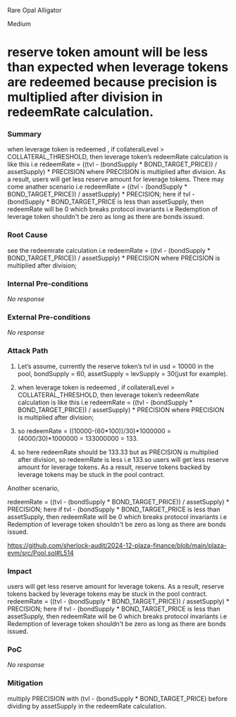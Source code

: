 Rare Opal Alligator

Medium

# reserve token  amount will be less than expected when leverage tokens are redeemed because precision is multiplied after division in redeemRate calculation.

### Summary

when leverage token is redeemed , if collateralLevel > COLLATERAL_THRESHOLD, then leverage token’s redeemRate calculation is like this i.e redeemRate = ((tvl - (bondSupply * BOND_TARGET_PRICE)) / assetSupply) * PRECISION where PRECISION is multiplied after division. As a result, users will get less reserve amount for leverage tokens. There may come anather scenario i.e redeemRate = ((tvl - (bondSupply * BOND_TARGET_PRICE)) / assetSupply) * PRECISION; here if tvl - (bondSupply * BOND_TARGET_PRICE is less than assetSupply, then redeemRate will be 0 which breaks protocol invariants i.e Redemption of leverage token shouldn't be zero as long as there are bonds issued.


### Root Cause

 see the redeemrate calculation i.e redeemRate = ((tvl - (bondSupply * BOND_TARGET_PRICE)) / assetSupply) * PRECISION where PRECISION is multiplied after division;


### Internal Pre-conditions

_No response_

### External Pre-conditions

_No response_

### Attack Path

1. Let’s assume, currently the  reserve token’s tvl in usd = 10000 in the pool, bondSupply = 60, assetSupply = levSupply = 30(just for example).
 
2. when leverage token is redeemed , if collateralLevel > COLLATERAL_THRESHOLD, then leverage token’s redeemRate calculation is like this i.e redeemRate = ((tvl - (bondSupply * BOND_TARGET_PRICE)) / assetSupply) * PRECISION where PRECISION is multiplied after division;

3. so  redeemRate = ((10000-(60*100))/30)*1000000 = (4000/30)*1000000 = 133000000 = 133.

4. so here redeemRate should be 133.33 but as PRECISION is multiplied after division, so redeemRate is less i.e 133.so users will get less reserve amount for leverage tokens. As a result, reserve tokens backed by leverage tokens may be stuck in the pool contract.

 Another scenario, 

redeemRate = ((tvl - (bondSupply * BOND_TARGET_PRICE)) / assetSupply) * PRECISION; here if tvl - (bondSupply * BOND_TARGET_PRICE is less than assetSupply, then redeemRate will be 0 which breaks protocol invariants i.e Redemption of leverage token shouldn't be zero as long as there are bonds issued.

https://github.com/sherlock-audit/2024-12-plaza-finance/blob/main/plaza-evm/src/Pool.sol#L514


### Impact

users will get less reserve amount for leverage tokens. As a result, reserve tokens backed by leverage tokens may be stuck in the pool contract. redeemRate = ((tvl - (bondSupply * BOND_TARGET_PRICE)) / assetSupply) * PRECISION; here if tvl - (bondSupply * BOND_TARGET_PRICE is less than assetSupply, then redeemRate will be 0 which breaks protocol invariants i.e Redemption of leverage token shouldn't be zero as long as there are bonds issued.


### PoC

_No response_

### Mitigation

 multiply PRECISION with (tvl - (bondSupply * BOND_TARGET_PRICE) before dividing by assetSupply in the redeemRate calculation.
